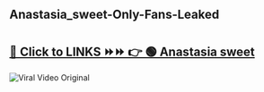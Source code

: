 
 ## Anastasia_sweet-Only-Fans-Leaked

# <h2><a href="https://clipsfans.com/Anastasia_sweet&ref=git">🔗 Click to LINKS ⏩⏩ 👉 🟢 Anastasia sweet </a></h2>

<a href="https://clipsfans.com/Anastasia_sweet&ref=git" rel="nofollow" data-target="animated-image.originalLink"><img src="https://i.ibb.co.com/xMMVF88/686577567.gif" alt="Viral Video Original" style="max-width: 100%; display: inline-block;" data-target="animated-image.originalImage"></a>
